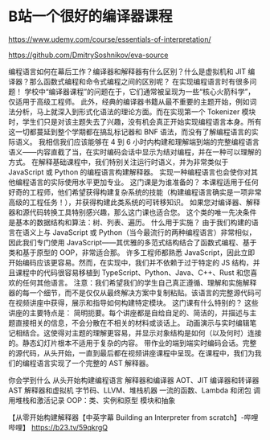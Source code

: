 # B站一个很好的编译器课程


https://www.udemy.com/course/essentials-of-interpretation/

https://github.com/DmitrySoshnikov/eva-source

编程语言如何在幕后工作？编译器和解释器有什么区别？什么是虚拟机和 JIT 编译器？那么函数式编程和命令式编程之间的区别呢？
在实现编程语言时有很多问题！
学校中“编译器课程”的问题在于，它们通常被呈现为一些“核心火箭科学”，仅适用于高级工程师。
此外，经典的编译器书籍从最不重要的主题开始，例如词法分析，马上就深入到形式化语法的理论方面。而在实现第一个 Tokenizer 模块时，学生们只是对该主题失去了兴趣，没有机会真正开始实现编程语言本身。所有这一切都蔓延到整个学期都在搞乱标记器和 BNF 语法，而没有了解编程语言的实际语义。
我相信我们应该能够在 4 到 6 小时内构建和理解端到端的完整编程语言语义——内容直截了当，在实时编码会话中显示为结对编程，并在一种可以理解的方式。
在解释基础课程中，我们特别关注运行时语义，并为非常类似于 JavaScript 或 Python 的编程语言构建解释器。
实现一种编程语言也会使你对其他编程语言的实际使用水平更加专业。
这门课是为谁准备的？
本课程适用于任何好奇的工程师，他们希望获得构建复杂系统的技能（构建编程语言确实是一项非常高级的工程任务！），并获得构建此类系统的可转移知识。
如果您对编译器、解释器和源代码转换工具特别感兴趣，那么这门课也适合您。
这个类的唯一先决条件是基本的数据结构和算法：树、列表、遍历。
什么用于实施？
由于我们构建的语言在语义上与 JavaScript 或 Python（当今最流行的两种编程语言）非常相似，因此我们专门使用 JavaScript——其优雅的多范式结构结合了函数式编程、基于类和基于原型的 OOP，非常适合那。
许多工程师都熟悉 JavaScript，因此立即开始编码应该更容易。然而，在实现中，我们并不依赖于过于特定的 JS 结构，并且课程中的代码很容易移植到 TypeScript、Python、Java、C++、Rust 和您喜欢的任何其他语言。
注意：我们希望我们的学生自己真正遵循、理解和实施解释器的每一个细节，而不是仅仅从最终解决方案中复制粘贴。该语言的完整源代码可在视频讲座中获得，展示和指导如何构建特定模块。
这门课有什么特别的？
这些讲座的主要特点是：
简明扼要。每个讲座都是自给自足的、简洁的，并描述与主题直接相关的信息，不会分散在不相关的材料或谈话上。
动画演示与实时编辑笔记相结合。这使得对主题的理解更容易，并显示对象结构是如何（以及何时）连接的。静态幻灯片根本不适用于复杂的内容。
带作业的端到端实时编码会话。完整的源代码，从头开始，一直到最后都在视频讲座课程中呈现。在课程中，我们为我们的编程语言实现了一个完整的 AST 解释器。

你会学到什么
从头开始构建编程语言
解释器和编译器
AOT、JIT 编译器和转译器
AST 解释器和虚拟机
字节码、LLVM、堆栈机器
一流的函数、Lambda 和闭包
调用堆栈和激活记录
OOP：类、实例和原型
模块和抽象


【从零开始构建解释器【中英字幕 Building an Interpreter from scratch】-哔哩哔哩】 https://b23.tv/59qkrgQ






